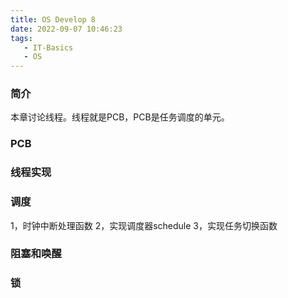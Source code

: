 ```yaml
---
title: OS Develop 8
date: 2022-09-07 10:46:23
tags:
   - IT-Basics
   - OS
---
```


### 简介
本章讨论线程。线程就是PCB，PCB是任务调度的单元。


### PCB

### 线程实现


### 调度
1，时钟中断处理函数
2，实现调度器schedule
3，实现任务切换函数


### 阻塞和唤醒


### 锁